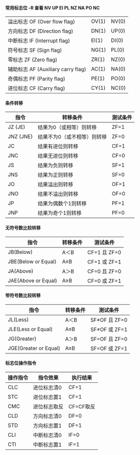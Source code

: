 #### 常用标志位 **-R** 查看	**NV   UP   EI   PL   NZ   NA   PO   NC**
|                                         |            |            |
|   -----------------------------------   |   ------   |   ------   |
|   溢出标志 OF (Over flow flag)          |   OV(1)    |   NV(0)    |
|   方向标志 DF (Direction flag)          |   DN(1)    |   UP(0)    |
|   中断标志 IF (Interrupt flag)          |   EI(1)    |   DI(0)    |
|   符号标志 SF (Sign flag)               |   NG(1)    |   PL(0)    |
|   零标志 ZF (Zero flag)                 |   ZR(1)    |   NZ(0)    |
|   辅助标志 AF (Auxiliary carry flag)    |   AC(1)    |   NA(0)    |
|   奇偶标志 PF (Parity flag)             |   PE(1)    |   PO(0)    |
|   进位标志 CF (Carry flag)              |   CY(1)    |   NC(0)    |


#### 条件转移
|   指令         |   转移条件                       |   测试条件    |
|   ----------   |   ----------------------------   |   ---------   |
|   JZ (JE)      |   结果为0（或相等）则转移        |   ZF=1        |
|   JNZ (JNE)    |   结果不为0（或不相等）则转移    |   ZF=0        |
|   JC           |   结果有进位则转移               |   CF=1        |
|   JNC          |   结果无进位则转移               |   CF=0        |
|   JS           |   结果为负则转移                 |   SF=1        |
|   JNS          |   结果为正则转移                 |   SF=0        |
|   JO           |   结果溢出则转移                 |   OF=1        |
|   JNO          |   结果不溢出则转移               |   OF=0        |
|   JP           |   结果为偶数个1则转移            |   PF=1        |
|   JNP          |   结果为奇个1则转移              |   PF=0        |


#### 无符号数比较转移
|   指令                   |   转移条件    |   测试条件        |
|   --------------------   |   ---------   |   -------------   |
|   JB(Below)              |   A＜B        |   CF=1 且 ZF=0    |
|   JBE(Below or Equal)    |   A≤B        |   CF=1 或 ZF=1    |
|   JA(Above)              |   A＞B        |   CF=0 且 ZF=0    |
|   JAE(Above or Equal)    |   A≥B        |   CF=0 或 ZF=1    |

#### 带符号数比较转移
|   指令                     |   转移条件    |   测试条件         |
|   ----------------------   |   ---------   |   --------------   |
|   JL(Less)                 |   A＜B        |   SF≠OF 且 ZF=0   |
|   JLE(Less or Equal)       |   A≤B        |   SF≠OF 或 ZF=1   |
|   JG(Greater)              |   A＞B        |   SF=OF 且 ZF=0    |
|   JGE(Greater or Equal)    |   A≥B        |   SF=OF 或 ZF=1    |

#### 标志位操作指令
|   操作指令    |   指令效果        |   执行结果     |
|   ---------   |   -------------   |   ----------   |
|   CLC         |   进位标志清0     |   CF=1         |
|   STC         |   进位标志置1     |   CF=1         |
|   CMC         |   进位标志取反    |   CF=CF取反    |
|   CLD         |   方向标志清0     |   DF=0         |
|   STD         |   方向标志置1     |   DF=1         |
|   CLI         |   中断标志清0     |   IF=0         |
|   CTI         |   中断标志置1     |   IF=1         |
















